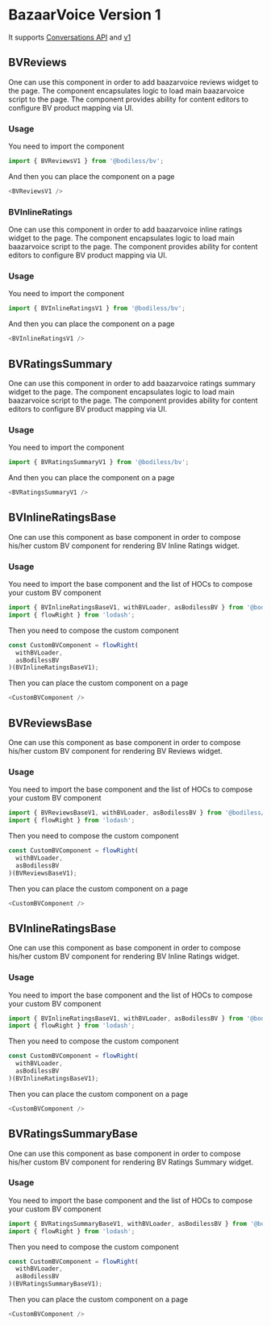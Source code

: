 # BazaarVoice Version 1

It supports [Conversations API](https://developer.bazaarvoice.com/conversations-api/home) and [v1](https://knowledge.bazaarvoice.com/wp-content/conversations/en_US/Display/display_integration_v1.html)

## BVReviews

One can use this component in order to add baazarvoice reviews widget to the page. The component encapsulates logic to load main baazarvoice script to the page. The component provides ability for content editors to configure BV product mapping via UI.

### Usage

You need to import the component

``` js
import { BVReviewsV1 } from '@bodiless/bv';
```

And then you can place the component on a page

``` js
<BVReviewsV1 />
```

### BVInlineRatings

One can use this component in order to add baazarvoice inline ratings widget to the page. The component encapsulates logic to load main baazarvoice script to the page. The component provides ability for content editors to configure BV product mapping via UI.

### Usage

You need to import the component

``` js
import { BVInlineRatingsV1 } from '@bodiless/bv';
```

And then you can place the component on a page

``` js
<BVInlineRatingsV1 />
```

## BVRatingsSummary

One can use this component in order to add baazarvoice ratings summary widget to the page. The component encapsulates logic to load main baazarvoice script to the page. The component provides ability for content editors to configure BV product mapping via UI.

### Usage

You need to import the component

``` js
import { BVRatingsSummaryV1 } from '@bodiless/bv';
```

And then you can place the component on a page

``` js
<BVRatingsSummaryV1 />
```

## BVInlineRatingsBase

One can use this component as base component in order to compose his/her custom BV component for rendering BV Inline Ratings widget.

### Usage

You need to import the base component and the list of HOCs to compose your custom BV component

``` js
import { BVInlineRatingsBaseV1, withBVLoader, asBodilessBV } from '@bodiless/bv';
import { flowRight } from 'lodash';
```

Then you need to compose the custom component

``` js
const CustomBVComponent = flowRight(
  withBVLoader,
  asBodilessBV
)(BVInlineRatingsBaseV1);
```

Then you can place the custom component on a page

``` js
<CustomBVComponent />
```


## BVReviewsBase

One can use this component as base component in order to compose his/her custom BV component for rendering BV Reviews widget.

### Usage

You need to import the base component and the list of HOCs to compose your custom BV component

``` js
import { BVReviewsBaseV1, withBVLoader, asBodilessBV } from '@bodiless/bv';
import { flowRight } from 'lodash';
```

Then you need to compose the custom component

``` js
const CustomBVComponent = flowRight(
  withBVLoader,
  asBodilessBV
)(BVReviewsBaseV1);
```

Then you can place the custom component on a page

``` js
<CustomBVComponent />
```

## BVInlineRatingsBase

One can use this component as base component in order to compose his/her custom BV component for rendering BV Inline Ratings widget.

### Usage

You need to import the base component and the list of HOCs to compose your custom BV component

``` js
import { BVInlineRatingsBaseV1, withBVLoader, asBodilessBV } from '@bodiless/bv';
import { flowRight } from 'lodash';
```

Then you need to compose the custom component

``` js
const CustomBVComponent = flowRight(
  withBVLoader,
  asBodilessBV
)(BVInlineRatingsBaseV1);
```

Then you can place the custom component on a page

``` js
<CustomBVComponent />
```

## BVRatingsSummaryBase

One can use this component as base component in order to compose his/her custom BV component for rendering BV Ratings Summary widget.

### Usage

You need to import the base component and the list of HOCs to compose your custom BV component

``` js
import { BVRatingsSummaryBaseV1, withBVLoader, asBodilessBV } from '@bodiless/bv';
import { flowRight } from 'lodash';
```

Then you need to compose the custom component

``` js
const CustomBVComponent = flowRight(
  withBVLoader,
  asBodilessBV
)(BVRatingsSummaryBaseV1);
```

Then you can place the custom component on a page

``` js
<CustomBVComponent />
```
